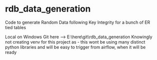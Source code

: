# rdb_data_generation
Code to generate Random Data following Key Integrity for a bunch of ER tied tables

Local on Windows Git here --> E:\here\git\rdb_data_generation
Knowingly not creating venv for this project as - this wont be using many distinct python libraries and will be easy to trigger from airflow, when it will be ready

